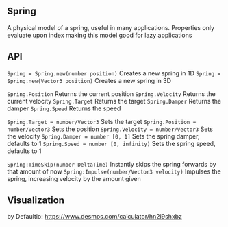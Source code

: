 ## Spring

A physical model of a spring, useful in many applications. Properties only evaluate
upon index making this model good for lazy applications


## API

`Spring = Spring.new(number position)`
	Creates a new spring in 1D
`Spring = Spring.new(Vector3 position)`
	Creates a new spring in 3D

`Spring.Position`
	Returns the current position
`Spring.Velocity`
	Returns the current velocity
`Spring.Target`
	Returns the target
`Spring.Damper`
	Returns the damper
`Spring.Speed`
	Returns the speed

`Spring.Target = number/Vector3`
	Sets the target
`Spring.Position = number/Vector3`
	Sets the position
`Spring.Velocity = number/Vector3`
	Sets the velocity
`Spring.Damper = number [0, 1]`
	Sets the spring damper, defaults to 1
`Spring.Speed = number [0, infinity)`
	Sets the spring speed, defaults to 1

`Spring:TimeSkip(number DeltaTime)`
	Instantly skips the spring forwards by that amount of now
`Spring:Impulse(number/Vector3 velocity)`
	Impulses the spring, increasing velocity by the amount given

## Visualization
by Defaultio: https://www.desmos.com/calculator/hn2i9shxbz
